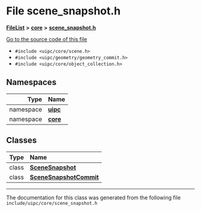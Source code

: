 

# File scene\_snapshot.h



[**FileList**](files.md) **>** [**core**](dir_eca9d1283f7cad9ff89c5ab44937d4d9.md) **>** [**scene\_snapshot.h**](scene__snapshot_8h.md)

[Go to the source code of this file](scene__snapshot_8h_source.md)



* `#include <uipc/core/scene.h>`
* `#include <uipc/geometry/geometry_commit.h>`
* `#include <uipc/core/object_collection.h>`













## Namespaces

| Type | Name |
| ---: | :--- |
| namespace | [**uipc**](namespaceuipc.md) <br> |
| namespace | [**core**](namespaceuipc_1_1core.md) <br> |


## Classes

| Type | Name |
| ---: | :--- |
| class | [**SceneSnapshot**](classuipc_1_1core_1_1_scene_snapshot.md) <br> |
| class | [**SceneSnapshotCommit**](classuipc_1_1core_1_1_scene_snapshot_commit.md) <br> |



















































------------------------------
The documentation for this class was generated from the following file `include/uipc/core/scene_snapshot.h`

